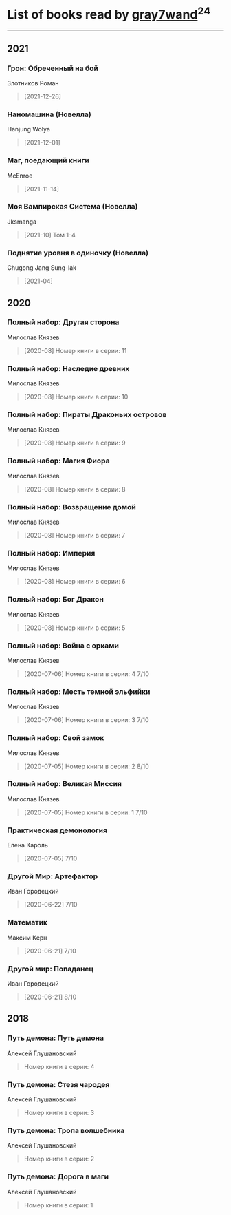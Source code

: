 # List of books read by [gray7wand](https://plus.google.com/u/0/110080946273609412257/)<sup>24</sup>
---

## 2021

### Грон: Обреченный на бой
Злотников Роман
> [2021-12-26] 


### Наномашина (Новелла)
Hanjung Wolya
> [2021-12-01] 


### Маг, поедающий книги
McEnroe
> [2021-11-14] 


### Моя Вампирская Система (Новелла)
Jksmanga
> [2021-10] Том 1-4


### Поднятие уровня в одиночку (Новелла)
Chugong Jang Sung-lak
> [2021-04] 



## 2020

### Полный набор: Другая сторона
Милослав Князев
> [2020-08] Номер книги в серии: 11


### Полный набор: Наследие древних
Милослав Князев
> [2020-08] Номер книги в серии: 10


### Полный набор: Пираты Драконьих островов
Милослав Князев
> [2020-08] Номер книги в серии: 9


### Полный набор: Магия Фиора
Милослав Князев
> [2020-08] Номер книги в серии: 8


### Полный набор: Возвращение домой
Милослав Князев
> [2020-08] Номер книги в серии: 7


### Полный набор: Империя
Милослав Князев
> [2020-08] Номер книги в серии: 6


### Полный набор: Бог Дракон
Милослав Князев
> [2020-08] Номер книги в серии: 5


### Полный набор: Война с орками
Милослав Князев
> [2020-07-06] Номер книги в серии: 4
> 7/10


### Полный набор: Месть темной эльфийки
Милослав Князев
> [2020-07-06] Номер книги в серии: 3
> 7/10


### Полный набор: Свой замок
Милослав Князев
> [2020-07-05] Номер книги в серии: 2
> 8/10


### Полный набор: Великая Миссия
Милослав Князев
> [2020-07-05] Номер книги в серии: 1
> 7/10


### Практическая демонология
Елена Кароль
> [2020-07-05] 7/10


### Другой Мир: Артефактор
Иван Городецкий
> [2020-06-22] 7/10


### Математик
Максим Керн
> [2020-06-21] 7/10


### Другой мир: Попаданец
Иван Городецкий
> [2020-06-21] 8/10



## 2018

### Путь демона: Путь демона
Алексей Глушановский
> Номер книги в серии: 4


### Путь демона: Стезя чародея
Алексей Глушановский
> Номер книги в серии: 3


### Путь демона: Тропа волшебника
Алексей Глушановский
> Номер книги в серии: 2


### Путь демона: Дорога в маги
Алексей Глушановский
> Номер книги в серии: 1



